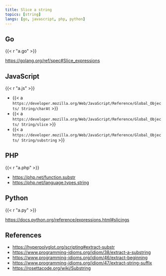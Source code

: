 ```yaml
---
title: Slice a string
topics: [string]
langs: [go, javascript, php, python]
---
```


## Go

{{< r "a.go" >}}

<https://golang.org/ref/spec#Slice_expressions>

## JavaScript

{{< r "a.js" >}}

- {{< a `https://developer.mozilla.org/Web/JavaScript/Reference/Global_Objects/
   String/charAt` >}}
- {{< a `https://developer.mozilla.org/Web/JavaScript/Reference/Global_Objects/
   String/slice` >}}
- {{< a `https://developer.mozilla.org/Web/JavaScript/Reference/Global_Objects/
   String/substring` >}}

## PHP

{{< r "a.php" >}}

- <https://php.net/function.substr>
- <https://php.net/language.types.string>

## Python

{{< r "a.py" >}}

<https://docs.python.org/reference/expressions.html#slicings>

## References

- <https://hyperpolyglot.org/scripting#extract-substr>
- <https://www.programming-idioms.org/idiom/38/extract-a-substring>
- <https://www.programming-idioms.org/idiom/46/extract-beginning>
- <https://www.programming-idioms.org/idiom/47/extract-string-suffix>
- <https://rosettacode.org/wiki/Substring>

